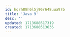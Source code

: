 ```yaml
---
id: hqrh88h6l5j96r648uua97b
title: 'Java 9'
desc: ''
updated: 1713688517319
created: 1713688513636
---
```

